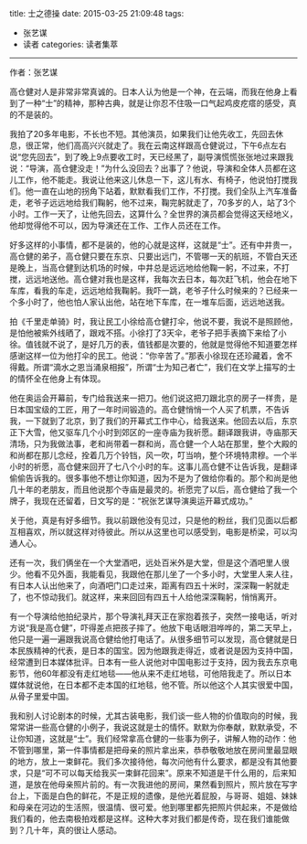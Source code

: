 title: 士之德操
date: 2015-03-25 21:09:48
tags:
- 张艺谋
- 读者
categories: 读者集萃
---
作者：张艺谋

高仓健对人是非常非常真诚的。日本人认为他是一个神，在云端，而我在他身上看到了一种“士”的精神，那种古典，就是让你忍不住吸一口气起鸡皮疙瘩的感受，真的不是装的。

我拍了20多年电影，不长也不短。其他演员，如果我们让他先收工，先回去休息，很正常，他们高高兴兴就走了。我在云南这样跟高仓健说过，下午6点左右说“您先回去”，到了晚上9点要收工时，天已经黑了，副导演慌慌张张地过来跟我说：“导演，高仓健没走！”为什么没回去？出事了？他说，导演和全体人员都在这儿工作，他不能走。我说让他来这儿休息一下，这儿有水、有椅子，他说怕打搅我们。他一直在山地的拐角下站着，默默看我们工作，不打搅。我们全队上汽车准备走，老爷子远远地给我们鞠躬，他不过来，鞠完躬就走了，70多岁的人，站了3个小时。工作一天了，让他先回去，这算什么？全世界的演员都会觉得这天经地义，他却觉得他不可以，因为导演还在工作、工作人员还在工作。

好多这样的小事情，都不是装的，他的心就是这样，这就是“士”。还有中井贵一，高仓健的弟子，高仓健只要在东京、只要出远门，不管哪一天的航班，不管白天还是晚上，当高仓健到达机场的时候，中井总是远远地给他鞠一躬，不过来，不打搅，远远地送他。高仓健对我也是这样，我每次去日本，每次赶飞机，他会在地下车库，看我的车走，远远地给我鞠躬。我吓一跳，老爷子什么时候来的？已经来一个多小时了，他也怕人家认出他，站在地下车库，在一堆车后面，远远地送我。
<!--more-->
拍《千里走单骑》时，我让民工小徐给高仓健打伞，他说不要，我说不是照顾他，是怕他被紫外线晒了，跟戏不搭。小徐打了3天伞，老爷子把手表摘下来给了小徐。值钱就不说了，是好几万的表，值钱都是次要的，他就是觉得他不知道要怎样感谢这样一位为他打伞的民工。他说：“你辛苦了。”那表小徐现在还珍藏着，舍不得戴。所谓“滴水之恩当涌泉相报”，所谓“士为知己者亡”，我们在文学上描写的士的情怀全在他身上有体现。

他在奥运会开幕前，专门给我送来一把刀。他们说这把刀跟北京的房子一样贵，是日本国宝级的工匠，用了一年时间锻造的。高仓健悄悄一个人买了机票，不告诉我，一下就到了北京，到了我们的开幕式工作中心，给我送来。他回去以后，东京正下大雪，他又驱车几个小时到郊区的一座寺庙为我祈愿。翻译跟我讲，寺庙那天清场，只为我做法事，老和尚带着一群和尚，高仓健一个人站在那里，整个大殿的和尚都在那儿念经，拴着几万个铃铛，风一吹，叮当响，整个环境特肃穆。一个半小时的祈愿，高仓健来回开了七八个小时的车。这事儿高仓健不让告诉我，是翻译偷偷告诉我的。很多事他不想让你知道，因为不是为了做给你看的。那个和尚是他几十年的老朋友，而且他说那个寺庙是最灵的。祈愿完了以后，高仓健给了我一个牌子，我现在还留着，日文写的是：“祝张艺谋导演奥运开幕式成功。”

关于他，真是有好多细节。我以前跟他没有见过，只是他的粉丝，我们见面以后都互相喜欢，所以就这样对待彼此。所以从这里也可以感受到，电影是桥梁，可以沟通人心。

还有一次，我们俩坐在一个大堂酒吧，远处百米外是大堂，但是这个酒吧里人很少。他看不见外面，我能看见，我跟他在那儿坐了一个多小时，大堂里人来人往，有日本人认出他来了，向酒吧门口走过来，距离有四五十米时，深深鞠一躬就走了，也不惊动我们。就这样，来来回回有四五十人给他深深鞠躬，悄悄离开。

有一个导演给他拍纪录片，那个导演礼拜天正在家抱着孩子，突然一接电话，听对方说“我是高仓健”，吓得差点把孩子摔了。他放下电话眼泪哗哗的，第二天早上，他只是一遍一遍跟我说高仓健给他打电话了。从很多细节可以发现，高仓健就是日本民族精神的代表，是日本的国宝。因为他跟我走得近，或者说是因为支持中国，经常遭到日本媒体批评。日本有一些人说他对中国电影过于支持，因为我去东京电影节，他60年都没有走红地毯——他从来不走红地毯，可他陪我走了。所以日本媒体就说他，在日本都不走本国的红地毯，他不管。所以他这个人其实很爱中国，从骨子里爱中国。

我和别人讨论剧本的时候，尤其古装电影，我们谈一些人物的价值取向的时候，我常常讲一些高仓健的小例子，我说这就是士的情怀。默默为你奉献，默默承受，不让你知道，这就是“士”。我们经常拿高仓健的一些事为例子，讲解人物的动作：他不管到哪里，第一件事情都是把母亲的照片拿出来，恭恭敬敬地放在房间里最显眼的地方，放上一束鲜花。我们多次接待他，每次问他有什么要求，都是没有其他要求，只是“可不可以每天给我买一束鲜花回来”。原来不知道是干什么用的，后来知道，是放在他母亲照片前的。有一次我进他的房间，果然看到照片，照片放在写字台上，下面是白色的鲜花，不是正规的遗像，是他光着屁股，与哥哥、姐姐、妹妹和母亲在河边的生活照，很温情、很可爱。他到哪里都先把照片供起来，不是做给我们看的，他去南极拍戏都是这样。这种大孝对我们都是传奇，现在我们谁能做到？几十年，真的很让人感动。